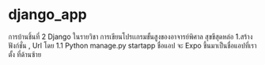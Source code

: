 # django_app
การบ้านชิ้นที่ 2 Django ในรายวิชา การเขียนโปรเเกรมขั้นสูงของอาจารย์พิศาล สุขขีสุดหล่อ
1.สร้างฟังก์ชั่น  , Url 
โดย 1.1 Python manage.py startapp ชื่อแอป 
    จะ Expo ขึ้นมาเป็นชื่อแอปที่เราตั้ง ที่ด้านซ้าย